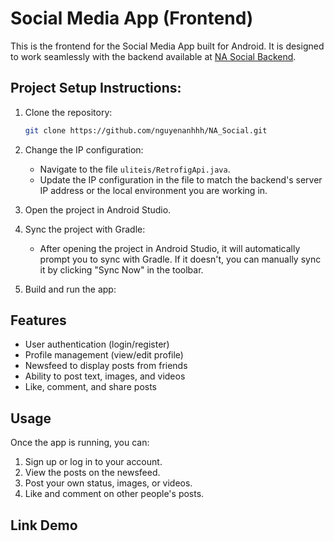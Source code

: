 # Social Media App (Frontend)

This is the frontend for the Social Media App built for Android. It is designed to work seamlessly with the backend available at [NA Social Backend](https://github.com/nguyenanhhh/NA_social_be.git).

## Project Setup Instructions:

1. Clone the repository:
    ```bash
    git clone https://github.com/nguyenanhhh/NA_Social.git
    ```

2. Change the IP configuration:
   - Navigate to the file `uliteis/RetrofigApi.java`.
   - Update the IP configuration in the file to match the backend's server IP address or the local environment you are working in.

3. Open the project in Android Studio.

4. Sync the project with Gradle:
   - After opening the project in Android Studio, it will automatically prompt you to sync with Gradle. If it doesn't, you can manually sync it by clicking "Sync Now" in the toolbar.

5. Build and run the app:

## Features

- User authentication (login/register)
- Profile management (view/edit profile)
- Newsfeed to display posts from friends
- Ability to post text, images, and videos
- Like, comment, and share posts

## Usage

Once the app is running, you can:

1. Sign up or log in to your account.
2. View the posts on the newsfeed.
3. Post your own status, images, or videos.
4. Like and comment on other people's posts.
   
## Link Demo

